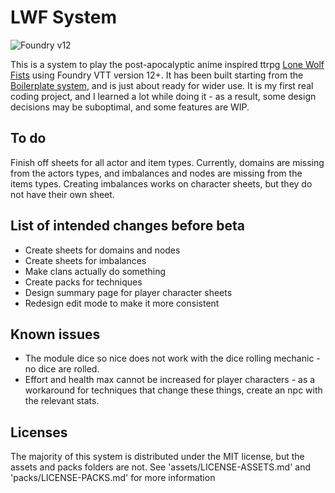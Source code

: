 # LWF System

![Foundry v12](https://img.shields.io/badge/foundry-v12-green)

This is a system to play the post-apocalyptic anime inspired ttrpg [Lone Wolf Fists](https://www.drivethrurpg.com/en/product/416442/tian-shang-lone-wolf-fists-core-rulebook) using Foundry VTT version 12+. It has been built starting from the [Boilerplate system](https://github.com/asacolips-projects/boilerplate), and is just about ready for wider use. It is my first real coding project, and I learned a lot while doing it - as a result, some design decisions may be suboptimal, and some features are WIP.

## To do
Finish off sheets for all actor and item types. Currently, domains are missing from the actors types, and imbalances and nodes are missing from the items types. Creating imbalances works on character sheets, but they do not have their own sheet.

## List of intended changes before beta
- Create sheets for domains and nodes
- Create sheets for imbalances
- Make clans actually do something
- Create packs for techniques
- Design summary page for player character sheets
- Redesign edit mode to make it more consistent

## Known issues
- The module dice so nice does not work with the dice rolling mechanic - no dice are rolled.
- Effort and health max cannot be increased for player characters - as a workaround for techniques that change these things, create an npc with the relevant stats.

## Licenses
The majority of this system is distributed under the MIT license, but the assets and packs folders are not. See 'assets/LICENSE-ASSETS.md' and 'packs/LICENSE-PACKS.md' for more information